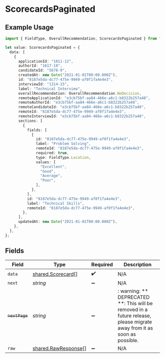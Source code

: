 # ScorecardsPaginated

## Example Usage

```typescript
import { FieldType, OverallRecommendation, ScorecardsPaginated } from "@stackone/stackone-client-ts/sdk/models/shared";

let value: ScorecardsPaginated = {
  data: [
    {
      applicationId: "1011-12",
      authorId: "1617-18",
      candidateId: "5678-9",
      createdAt: new Date("2021-01-01T00:00.000Z"),
      id: "8187e5da-dc77-475e-9949-af0f1fa4e4e3",
      interviewId: "1314-15",
      label: "Technical Interview",
      overallRecommendation: OverallRecommendation.NoDecision,
      remoteApplicationId: "e3cb75bf-aa84-466e-a6c1-b8322b257a48",
      remoteAuthorId: "e3cb75bf-aa84-466e-a6c1-b8322b257a48",
      remoteCandidateId: "e3cb75bf-aa84-466e-a6c1-b8322b257a48",
      remoteId: "8187e5da-dc77-475e-9949-af0f1fa4e4e3",
      remoteInterviewId: "e3cb75bf-aa84-466e-a6c1-b8322b257a48",
      sections: [
        {
          fields: [
            {
              id: "8187e5da-dc77-475e-9949-af0f1fa4e4e3",
              label: "Problem Solving",
              remoteId: "8187e5da-dc77-475e-9949-af0f1fa4e4e3",
              required: true,
              type: FieldType.Location,
              values: [
                "Excellent",
                "Good",
                "Average",
                "Poor",
              ],
            },
          ],
          id: "8187e5da-dc77-475e-9949-af0f1fa4e4e3",
          label: "Technical Skills",
          remoteId: "8187e5da-dc77-475e-9949-af0f1fa4e4e3",
        },
      ],
      updatedAt: new Date("2021-01-01T00:00.000Z"),
    },
  ],
};
```

## Fields

| Field                                                                                                                   | Type                                                                                                                    | Required                                                                                                                | Description                                                                                                             |
| ----------------------------------------------------------------------------------------------------------------------- | ----------------------------------------------------------------------------------------------------------------------- | ----------------------------------------------------------------------------------------------------------------------- | ----------------------------------------------------------------------------------------------------------------------- |
| `data`                                                                                                                  | [shared.Scorecard](../../../sdk/models/shared/scorecard.md)[]                                                           | :heavy_check_mark:                                                                                                      | N/A                                                                                                                     |
| `next`                                                                                                                  | *string*                                                                                                                | :heavy_minus_sign:                                                                                                      | N/A                                                                                                                     |
| ~~`nextPage`~~                                                                                                          | *string*                                                                                                                | :heavy_minus_sign:                                                                                                      | : warning: ** DEPRECATED **: This will be removed in a future release, please migrate away from it as soon as possible. |
| `raw`                                                                                                                   | [shared.RawResponse](../../../sdk/models/shared/rawresponse.md)[]                                                       | :heavy_minus_sign:                                                                                                      | N/A                                                                                                                     |